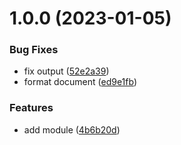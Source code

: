 # 1.0.0 (2023-01-05)


### Bug Fixes

* fix output ([52e2a39](https://github.com/data-platform-hq/terraform-azurerm-static-site/commit/52e2a39923ca8ba43f10b6df7c752d91059a5aef))
* format document ([ed9e1fb](https://github.com/data-platform-hq/terraform-azurerm-static-site/commit/ed9e1fbaa582d1b1ccbf45690793752b8343eade))


### Features

* add module ([4b6b20d](https://github.com/data-platform-hq/terraform-azurerm-static-site/commit/4b6b20dbaf3f66e2e07b5f7eef2acad8b7c1e8c6))
